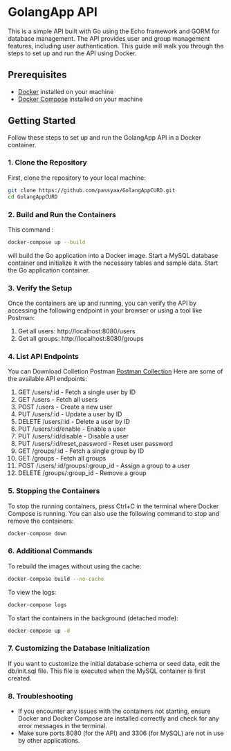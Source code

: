 # GolangApp API

This is a simple API built with Go using the Echo framework and GORM for database management. The API provides user and group management features, including user authentication. This guide will walk you through the steps to set up and run the API using Docker.

## Prerequisites

- [Docker](https://www.docker.com/get-started) installed on your machine
- [Docker Compose](https://docs.docker.com/compose/install/) installed on your machine

## Getting Started

Follow these steps to set up and run the GolangApp API in a Docker container.

### 1. Clone the Repository

First, clone the repository to your local machine:

```bash
git clone https://github.com/passyaa/GolangAppCURD.git
cd GolangAppCURD
```

### 2. Build and Run the Containers
This command :
```bash
docker-compose up --build
```
will build the Go application into a Docker image.
Start a MySQL database container and initialize it with the necessary tables and sample data.
Start the Go application container.

### 3. Verify the Setup
Once the containers are up and running, you can verify the API by accessing the following endpoint in your browser or using a tool like Postman:

1. Get all users: http://localhost:8080/users
2. Get all groups: http://localhost:8080/groups

### 4. List API Endpoints
You can Download Colletion Postman [Postman Collection](https://github.com/passyaa/GolangAppCURD/blob/main/golangApp_postman_collection.json)
Here are some of the available API endpoints:

1. GET /users/:id - Fetch a single user by ID
2. GET /users - Fetch all users
3. POST /users - Create a new user
4. PUT /users/:id - Update a user by ID
5. DELETE /users/:id - Delete a user by ID
6. PUT /users/:id/enable - Enable a user
7. PUT /users/:id/disable - Disable a user
8. PUT /users/:id/reset_password - Reset user password
9. GET /groups/:id - Fetch a single group by ID
10. GET /groups - Fetch all groups
11. POST /users/:id/groups/:group_id - Assign a group to a user
12. DELETE /groups/:group_id - Remove a group

### 5. Stopping the Containers
To stop the running containers, press Ctrl+C in the terminal where Docker Compose is running. You can also use the following command to stop and remove the containers:

```bash
docker-compose down
```

### 6. Additional Commands
To rebuild the images without using the cache:
```bash
docker-compose build --no-cache
```

To view the logs:
```bash
docker-compose logs
```

To start the containers in the background (detached mode):
```bash
docker-compose up -d
```

### 7. Customizing the Database Initialization
If you want to customize the initial database schema or seed data, edit the db/init.sql file. This file is executed when the MySQL container is first created.

### 8. Troubleshooting
- If you encounter any issues with the containers not starting, ensure Docker and Docker Compose are installed correctly and check for any error messages in the terminal.
- Make sure ports 8080 (for the API) and 3306 (for MySQL) are not in use by other applications.